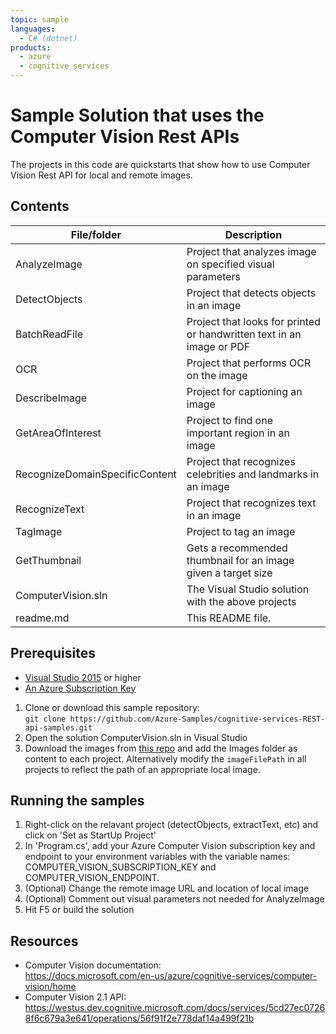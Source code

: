 ```yaml
---
topic: sample
languages:
  - C# (dotnet)
products:
  - azure
  - cognitive services
---
```


# Sample Solution that uses the Computer Vision Rest APIs

The projects in this code are quickstarts that show how to use Computer Vision Rest API for local and remote images.

## Contents

| File/folder | Description |
|-------------|-------------|
| AnalyzeImage | Project that analyzes image on specified visual parameters |
| DetectObjects | Project that detects objects in an image |
| BatchReadFile | Project that looks for printed or handwritten text in an image or PDF|
| OCR | Project that performs OCR on the image|
| DescribeImage | Project for captioning an image|
| GetAreaOfInterest| Project to find one important region in an image |
| RecognizeDomainSpecificContent| Project that recognizes celebrities and landmarks in an image |
| RecognizeText| Project that recognizes text in an image |
| TagImage| Project to tag an image|
| GetThumbnail | Gets a recommended thumbnail for an image given a target size |
| ComputerVision.sln | The Visual Studio solution with the above projects|
| readme.md | This README file. |


## Prerequisites

- [Visual Studio 2015](https://visualstudio.microsoft.com/) or higher
- [An Azure Subscription Key](https://azure.microsoft.com/en-us/try/cognitive-services/?api=computer-vision) 

1. Clone or download this sample repository: <br>
`git clone https://github.com/Azure-Samples/cognitive-services-REST-api-samples.git`
1. Open the solution ComputerVision.sln in Visual Studio
1. Download the images from [this repo](https://github.com/Azure-Samples/cognitive-services-sample-data-files/blob/master/ComputerVision/Images/) and add the Images folder as content to each project. Alternatively modify the `imageFilePath` in all projects to reflect the path of an appropriate local image.

## Running the samples

1. Right-click on the relavant project (detectObjects, extractText, etc) and click on 'Set as StartUp Project'
1. In 'Program.cs', add your Azure Computer Vision subscription key and endpoint to your environment variables with the variable names: COMPUTER_VISION_SUBSCRIPTION_KEY and COMPUTER_VISION_ENDPOINT.
1. (Optional) Change the remote image URL and location of local image
1. (Optional) Comment out visual parameters not needed for AnalyzeImage 
1. Hit F5 or build the solution

## Resources
- Computer Vision documentation: <br>
https://docs.microsoft.com/en-us/azure/cognitive-services/computer-vision/home
- Computer Vision 2.1 API:<br> https://westus.dev.cognitive.microsoft.com/docs/services/5cd27ec07268f6c679a3e641/operations/56f91f2e778daf14a499f21b
